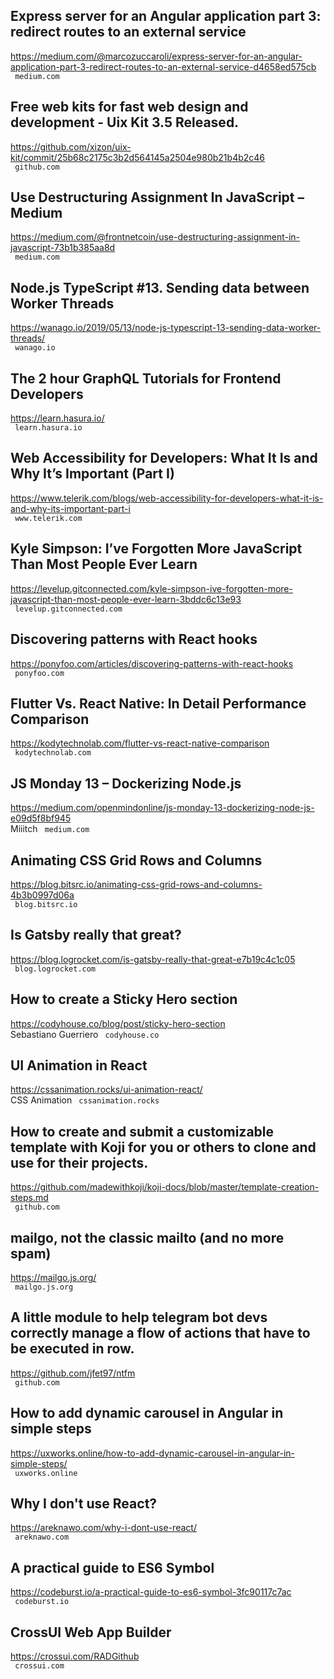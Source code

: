 ## Express server for an Angular application part 3: redirect routes to an external service  
https://medium.com/@marcozuccaroli/express-server-for-an-angular-application-part-3-redirect-routes-to-an-external-service-d4658ed575cb  
 ` medium.com`
  

## Free web kits for fast web design and development - Uix Kit 3.5 Released.  
https://github.com/xizon/uix-kit/commit/25b68c2175c3b2d564145a2504e980b21b4b2c46  
 ` github.com`
  

## Use Destructuring Assignment In JavaScript – Medium  
https://medium.com/@frontnetcoin/use-destructuring-assignment-in-javascript-73b1b385aa8d  
 ` medium.com`
  

## Node.js TypeScript #13. Sending data between Worker Threads  
https://wanago.io/2019/05/13/node-js-typescript-13-sending-data-worker-threads/  
 ` wanago.io`
  

## The 2 hour GraphQL Tutorials for Frontend Developers  
https://learn.hasura.io/  
 ` learn.hasura.io`
  

## Web Accessibility for Developers: What It Is and Why It’s Important (Part I)  
https://www.telerik.com/blogs/web-accessibility-for-developers-what-it-is-and-why-its-important-part-i  
 ` www.telerik.com`
  

## Kyle Simpson: I’ve Forgotten More JavaScript Than Most People Ever Learn  
https://levelup.gitconnected.com/kyle-simpson-ive-forgotten-more-javascript-than-most-people-ever-learn-3bddc6c13e93  
 ` levelup.gitconnected.com`
  

## Discovering patterns with React hooks  
https://ponyfoo.com/articles/discovering-patterns-with-react-hooks  
 ` ponyfoo.com`
  

## Flutter Vs. React Native: In Detail Performance Comparison  
https://kodytechnolab.com/flutter-vs-react-native-comparison  
 ` kodytechnolab.com`
  

## JS Monday 13 – Dockerizing Node.js  
https://medium.com/openmindonline/js-monday-13-dockerizing-node-js-e09d5f8bf945  
Miiitch ` medium.com`
  

## Animating CSS Grid Rows and Columns  
https://blog.bitsrc.io/animating-css-grid-rows-and-columns-4b3b0997d06a  
 ` blog.bitsrc.io`
  

## Is Gatsby really that great?  
https://blog.logrocket.com/is-gatsby-really-that-great-e7b19c4c1c05  
 ` blog.logrocket.com`
  

## How to create a Sticky Hero section  
https://codyhouse.co/blog/post/sticky-hero-section  
Sebastiano Guerriero ` codyhouse.co`
  

## UI Animation in React  
https://cssanimation.rocks/ui-animation-react/  
CSS Animation ` cssanimation.rocks`
  

## How to create and submit a customizable template with Koji for you or others to clone and use for their projects.  
https://github.com/madewithkoji/koji-docs/blob/master/template-creation-steps.md  
 ` github.com`
  

## mailgo, not the classic mailto (and no more spam)  
https://mailgo.js.org/  
 ` mailgo.js.org`
  

## A little module to help telegram bot devs correctly manage a flow of actions that have to be executed in row.  
https://github.com/jfet97/ntfm  
 ` github.com`
  

## How to add dynamic carousel in Angular in simple steps  
https://uxworks.online/how-to-add-dynamic-carousel-in-angular-in-simple-steps/  
 ` uxworks.online`
  

## Why I don't use React?  
https://areknawo.com/why-i-dont-use-react/  
 ` areknawo.com`
  

## A practical guide to ES6 Symbol  
https://codeburst.io/a-practical-guide-to-es6-symbol-3fc90117c7ac  
 ` codeburst.io`
  

## CrossUI Web App Builder  
https://crossui.com/RADGithub  
 ` crossui.com`
  

